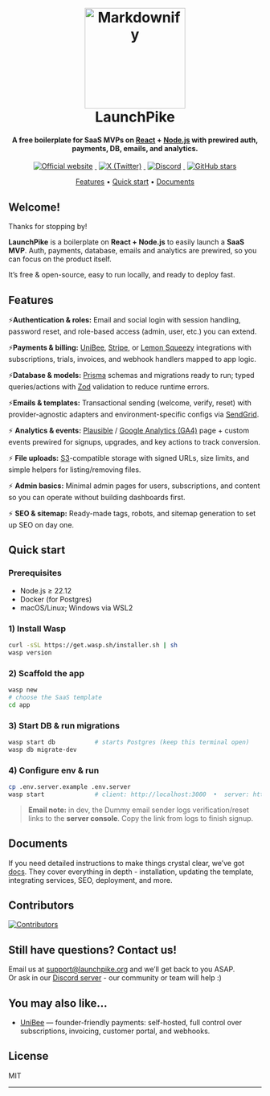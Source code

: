 
<h1 align="center">
  <br>
  <a href="http://www.amitmerchant.com/electron-markdownify"><img src="https://raw.githubusercontent.com/amitmerchant1990/electron-markdownify/master/app/img/markdownify.png" alt="Markdownify" width="200"></a>
  <br>
  LaunchPike
  <br>
</h1>

<h4 align="center">
  A free boilerplate for SaaS MVPs on 
  <a href="https://react.dev/" target="_blank" rel="noopener noreferrer">React</a> + 
  <a href="https://nodejs.org/en" target="_blank" rel="noopener noreferrer">Node.js</a> 
  with prewired auth, payments, DB, emails, and analytics.
</h4>

<p align="center">
  <a href="https://launchpike.org/" target="_blank" rel="noopener noreferrer">
    <img
      src="https://img.shields.io/badge/Official%20Website-launchpike.org-3B82F6?style=for-the-badge&logo=google-chrome&logoColor=white&labelColor=0F172A"
      alt="Official website" style="margin: 0 4px;"
    >
  </a>
  <a href="https://x.com/LaunchPike" target="_blank" rel="noopener noreferrer">
    <img
      src="https://img.shields.io/badge/X-@LaunchPike-000000?style=for-the-badge&logo=x&logoColor=white&labelColor=0F172A"
      alt="X (Twitter)" style="margin: 0 4px;"
    >
  </a>
  <a href="https://discord.gg/Ce4WGvzVYG" target="_blank" rel="noopener noreferrer">
    <img
      src="https://img.shields.io/badge/Discord-join-5865F2?style=for-the-badge&logo=discord&logoColor=white&labelColor=0F172A"
      alt="Discord" style="margin: 0 4px;"
    >
  </a>
  <a href="https://github.com/LaunchPike/launchpike-saas/stargazers" target="_blank" rel="noopener noreferrer">
    <img
      src="https://img.shields.io/github/stars/LaunchPike/launchpike-saas?style=for-the-badge&logo=github&label=Stars&labelColor=0F172A&cacheSeconds=600"
      alt="GitHub stars" style="margin: 0 4px;"
    >
  </a>
</p>

<p align="center">
  <a href="#features">Features</a> •
  <a href="#quick-start">Quick start</a> •
  <a href="#documents">Documents</a>
</p>



## Welcome!

Thanks for stopping by!

**LaunchPike** is a boilerplate on **React + Node.js** to easily launch a **SaaS MVP**. 
Auth, payments, database, emails and analytics are prewired, so you can focus on the product itself. 

It’s free & open-source, easy to run locally, and ready to deploy fast.

## Features 
⚡️**Authentication & roles:** Email and social login with session handling, password reset, and role-based access (admin, user, etc.) you can extend.

⚡️**Payments & billing:** [UniBee](https://unibee.dev/), [Stripe](https://stripe.com), or [Lemon Squeezy](https://www.lemonsqueezy.com) integrations with subscriptions, trials, invoices, and webhook handlers mapped to app logic.

⚡️**Database & models:** [Prisma](https://www.prisma.io) schemas and migrations ready to run; typed queries/actions with [Zod](https://zod.dev) validation to reduce runtime errors.

⚡️**Emails & templates:** Transactional sending (welcome, verify, reset) with provider-agnostic adapters and environment-specific configs via [SendGrid](https://sendgrid.com).

⚡️ **Analytics & events:** [Plausible](https://plausible.io) / [Google Analytics (GA4)](https://marketingplatform.google.com/about/analytics/) page + custom events prewired for signups, upgrades, and key actions to track conversion.

⚡️ **File uploads:** [S3](https://aws.amazon.com/s3/)-compatible storage with signed URLs, size limits, and simple helpers for listing/removing files.

⚡️ **Admin basics:** Minimal admin pages for users, subscriptions, and content so you can operate without building dashboards first.

⚡️ **SEO & sitemap:** Ready-made tags, robots, and sitemap generation to set up SEO on day one.



## Quick start

### Prerequisites
- Node.js ≥ 22.12
- Docker (for Postgres)
- macOS/Linux; Windows via WSL2

### 1) Install Wasp
~~~bash
curl -sSL https://get.wasp.sh/installer.sh | sh
wasp version
~~~

### 2) Scaffold the app
~~~bash
wasp new
# choose the SaaS template
cd app
~~~

### 3) Start DB & run migrations
~~~bash
wasp start db           # starts Postgres (keep this terminal open)
wasp db migrate-dev
~~~

### 4) Configure env & run
~~~bash
cp .env.server.example .env.server
wasp start              # client: http://localhost:3000  •  server: http://localhost:3001
~~~

> **Email note:** in dev, the Dummy email sender logs verification/reset links to the **server console**. Copy the link from logs to finish signup.


## Documents
If you need detailed instructions to make things crystal clear, we’ve got [docs](https://launchpike.org/docs/introduction/).
They cover everything in depth - installation, updating the template, integrating services, SEO, deployment, and more.


## Contributors

<a href="https://github.com/LaunchPike/launchpike-saas/graphs/contributors">
  <img src="https://contrib.rocks/image?repo=LaunchPike/launchpike-saas" alt="Contributors"/>
</a>


## Still have questions? Contact us!

Email us at [support@launchpike.org](mailto:support@launchpike.org) and we’ll get back to you ASAP.  
Or ask in our [Discord server](https://discord.gg/Ce4WGvzVYG) - our community or team will help :)


## You may also like...

- [UniBee](https://github.com/UniBee-Billing/unibee) — founder-friendly payments: self-hosted, full control over subscriptions, invoicing, customer portal, and webhooks.

## License

MIT

---


